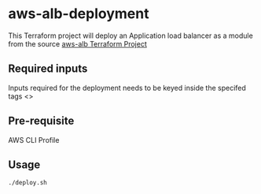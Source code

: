 # aws-alb-deployment

This Terraform project will deploy an Application load balancer as a module from the source [aws-alb Terraform Project](https://github.com/Vinayvenkatesh08/aws-alb.git)

## Required inputs

Inputs required for the deployment needs to be keyed inside the specifed tags <>

## Pre-requisite

AWS CLI Profile


## Usage
```./deploy.sh```
